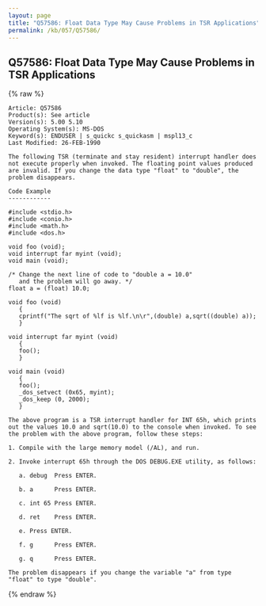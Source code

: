 ```yaml
---
layout: page
title: "Q57586: Float Data Type May Cause Problems in TSR Applications"
permalink: /kb/057/Q57586/
---
```


## Q57586: Float Data Type May Cause Problems in TSR Applications

{% raw %}

	Article: Q57586
	Product(s): See article
	Version(s): 5.00 5.10
	Operating System(s): MS-DOS
	Keyword(s): ENDUSER | s_quickc s_quickasm | mspl13_c
	Last Modified: 26-FEB-1990
	
	The following TSR (terminate and stay resident) interrupt handler does
	not execute properly when invoked. The floating point values produced
	are invalid. If you change the data type "float" to "double", the
	problem disappears.
	
	Code Example
	------------
	
	#include <stdio.h>
	#include <conio.h>
	#include <math.h>
	#include <dos.h>
	
	void foo (void);
	void interrupt far myint (void);
	void main (void);
	
	/* Change the next line of code to "double a = 10.0"
	   and the problem will go away. */
	float a = (float) 10.0;
	
	void foo (void)
	   {
	   cprintf("The sqrt of %lf is %lf.\n\r",(double) a,sqrt((double) a));
	   }
	
	void interrupt far myint (void)
	   {
	   foo();
	   }
	
	void main (void)
	   {
	   foo();
	   _dos_setvect (0x65, myint);
	   _dos_keep (0, 2000);
	   }
	
	The above program is a TSR interrupt handler for INT 65h, which prints
	out the values 10.0 and sqrt(10.0) to the console when invoked. To see
	the problem with the above program, follow these steps:
	
	1. Compile with the large memory model (/AL), and run.
	
	2. Invoke interrupt 65h through the DOS DEBUG.EXE utility, as follows:
	
	   a. debug  Press ENTER.
	
	   b. a      Press ENTER.
	
	   c. int 65 Press ENTER.
	
	   d. ret    Press ENTER.
	
	   e. Press ENTER.
	
	   f. g      Press ENTER.
	
	   g. q      Press ENTER.
	
	The problem disappears if you change the variable "a" from type
	"float" to type "double".

{% endraw %}
